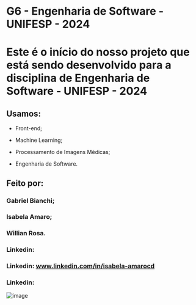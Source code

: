 # G6 - Engenharia de Software - UNIFESP - 2024

# Este é o início do nosso projeto que está sendo desenvolvido para a disciplina de Engenharia de Software - UNIFESP - 2024

<!-- Este é um comentário em Markdown
![image](https://user-images.githubusercontent.com/77756047/211304452-220fedf0-f91b-490f-8a65-a60ce860bc5c.png) -->

## Usamos:

* Front-end;

* Machine Learning;

* Processamento de Imagens Médicas;

* Engenharia de Software.

## Feito por:

### Gabriel Bianchi;

### Isabela Amaro;

### Willian Rosa.

### Linkedin: 

### Linkedin: www.linkedin.com/in/isabela-amarocd

### Linkedin: 

![image](https://github.com/IsabelaAmaroh/G6./assets/86272548/34f7c22d-353f-4c35-9b10-218d40037504)
